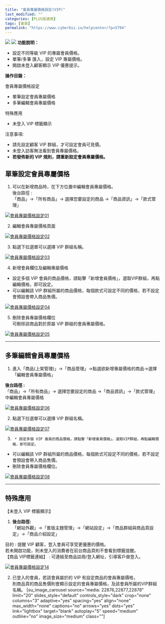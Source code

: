 ```yaml
---
title: "會員專屬價格設定(VIP)"
last_modified: ""
categories: [PLUS版適用]
tags: [會員]
permalink: "https://www.cyberbiz.io/helpcenter/?p=5794"
---
```


![](https://www.cyberbiz.io/helpcenter/wp-content/uploads/一般版1.png)
![](https://www.cyberbiz.io/helpcenter/wp-content/uploads/PLUS版3.png)
**功能說明：**  

* 設定不同等級 VIP 的專屬會員價格。
* 單筆/多筆 匯入，設定 VIP 專屬價格。
* 開啟未登入顧客顯示 VIP 優惠提示。

**操作目錄：**

會員專屬價格設定

* 單筆設定會員專屬價格
* 多筆編輯會員專屬價格

特殊應用

* 未登入 VIP 標籤顯示

注意事項:  

* 請先設定顧客 VIP 群組，才可設定會員可見價。
* 未登入訪客無法看到會員專屬價格。
* **若發佈新的 VIP 規則，請重新設定會員專屬價格。**



## 單筆設定會員專屬價格

1. 可以在新增商品時，在下方位置中編輯會員專屬價格。  
後台路徑 :  
「商品」→「所有商品」→ 選擇您要設定的商品 →「商品資訊」→「款式管理」  

[![會員專屬價格設定01](https://www.cyberbiz.io/support/wp-content/uploads/會員專屬價格設定01.png)](https://www.cyberbiz.io/support/wp-content/uploads/會員專屬價格設定01.png)



2. 編輯會員專屬價格頁面   

[![會員專屬價格設定02](https://www.cyberbiz.io/support/wp-content/uploads/會員專屬價格設定02.png)](https://www.cyberbiz.io/support/wp-content/uploads/會員專屬價格設定02.png)



3. 點選下拉選單可以選擇 VIP 群組名稱。   

[![會員專屬價格設定03](https://www.cyberbiz.io/support/wp-content/uploads/會員專屬價格設定03.png)](https://www.cyberbiz.io/support/wp-content/uploads/會員專屬價格設定03.png)



4. 新增會員欄位及編輯專屬價格  


* 設定多個 VIP 會員的商品價格，請點擊「新增會員價格」，選取VIP群組，再點編輯價格，即可設定。
* 可以編輯該 VIP 群組所屬的商品價格，每個款式可設定不同的價格，若不設定會預設會帶入商品售價。  

[![會員專屬價格設定04](https://www.cyberbiz.io/support/wp-content/uploads/會員專屬價格設定04.png)](https://www.cyberbiz.io/support/wp-content/uploads/會員專屬價格設定04.png)



5. 刪除會員專屬價格欄位  
可刪除該商品對於原屬 VIP 群組的會員專屬價格。  

[![會員專屬價格設定05](https://www.cyberbiz.io/support/wp-content/uploads/會員專屬價格設定05.png)](https://www.cyberbiz.io/support/wp-content/uploads/會員專屬價格設定05.png)



* * *

## 多筆編輯會員專屬價格



1. 進入「商品(上架管理)」→「商品管理」→點選欲新增專屬價格的商品→選擇「編輯會員專屬價格」  

**後台路徑 :**  
「商品」→「所有商品」→ 選擇您要設定的商品 →「商品資訊」→「款式管理」中編輯會員專屬價格  

[![會員專屬價格設定06](https://www.cyberbiz.io/support/wp-content/uploads/會員專屬價格設定06.png)](https://www.cyberbiz.io/support/wp-content/uploads/會員專屬價格設定06.png)




2. 點選下拉選單可以選擇 VIP 群組名稱。  

[![會員專屬價格設定07](https://www.cyberbiz.io/support/wp-content/uploads/會員專屬價格設定07.png)](https://www.cyberbiz.io/support/wp-content/uploads/會員專屬價格設定07.png)




3.      * 設定多個 VIP 會員的商品價格，請點擊「新增會員價格」，選取VIP群組，再點編輯價格，即可設定。
* 可以編輯該 VIP 群組所屬的商品價格，每個款式可設定不同的價格，若不設定會預設會帶入商品售價。
* 刪除會員專屬價格欄位。  

[![會員專屬價格設定08](https://www.cyberbiz.io/support/wp-content/uploads/會員專屬價格設定08.png)](https://www.cyberbiz.io/support/wp-content/uploads/會員專屬價格設定08.png)



* * *

## 特殊應用


【未登入 VIP 標籤顯示】  


1. **後台路徑:**   
「網站外觀」→「套版主題管理」→「網站設定」→「商品群組與商品頁設定」→「商品介紹設定」  

目的 : 提醒 VIP 顧客，登入會員可享受更優惠的價格。  
若未開啟功能，則未登入的消費者在前台商品頁則不會看到標籤提醒。  
【商品 VIP標籤連結】 : 可連結至商品註冊/登入網址，引導客戶做登入。  

[![會員專屬價格設定14](https://www.cyberbiz.io/support/wp-content/uploads/會員專屬價格設定14.png)](https://www.cyberbiz.io/support/wp-content/uploads/會員專屬價格設定14.png)




2. 已登入的會員，若該會員屬於的 VIP 有設定商品的會員專屬價格，  
則商品頁的商品售價則會顯示設定的會員專屬價格，及該會員所屬的VIP群組名稱。 [su_image_carousel source="media:
22876,22877,22878" limit="20" slides_style="default" controls_style="dark"
crop="none" columns="3" adaptive="yes" spacing="yes" align="none"
max_width="none" captions="no" arrows="yes" dots="yes" link="lightbox"
target="blank" autoplay="5" speed="medium" outline="no" image_size="medium"
class=""]



